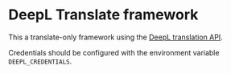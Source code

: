 # DeepL Translate framework

This a translate-only framework using the [DeepL translation API](https://www.deepl.com/pro.html).

Credentials should be configured with the environment variable `DEEPL_CREDENTIALS`.
